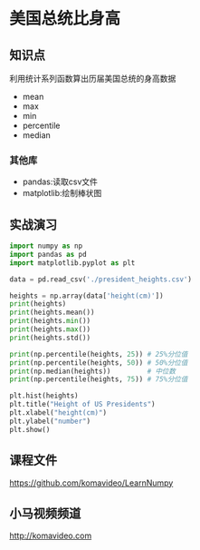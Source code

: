 美国总统比身高
============

## 知识点

利用统计系列函数算出历届美国总统的身高数据

* mean
* max
* min
* percentile
* median

### 其他库

* pandas:读取csv文件
* matplotlib:绘制棒状图

## 实战演习

~~~python
import numpy as np
import pandas as pd
import matplotlib.pyplot as plt

data = pd.read_csv('./president_heights.csv')

heights = np.array(data['height(cm)'])
print(heights)
print(heights.mean())
print(heights.min())
print(heights.max())
print(heights.std())

print(np.percentile(heights, 25)) # 25%分位值
print(np.percentile(heights, 50)) # 50%分位值
print(np.median(heights))         # 中位数
print(np.percentile(heights, 75)) # 75%分位值

plt.hist(heights)
plt.title("Height of US Presidents")
plt.xlabel("height(cm)")
plt.ylabel("number")
plt.show()
~~~

## 课程文件

https://github.com/komavideo/LearnNumpy

## 小马视频频道

http://komavideo.com

